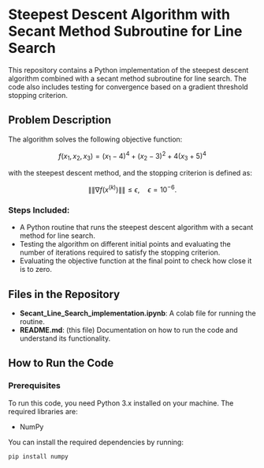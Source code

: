 # Steepest Descent Algorithm with Secant Method Subroutine for Line Search

This repository contains a Python implementation of the steepest descent algorithm combined with a secant method subroutine for line search. The code also includes testing for convergence based on a gradient threshold stopping criterion.

## Problem Description

The algorithm solves the following objective function:

$$
f(x_1, x_2, x_3) = (x_1 - 4)^4 + (x_2 - 3)^2 + 4(x_3 + 5)^4
$$

with the steepest descent method, and the stopping criterion is defined as:

$$
\|\|\nabla f(x^{(k)})\|\| \leq \epsilon, \quad \epsilon = 10^{-6}.
$$

### Steps Included:
- A Python routine that runs the steepest descent algorithm with a secant method for line search.
- Testing the algorithm on different initial points and evaluating the number of iterations required to satisfy the stopping criterion.
- Evaluating the objective function at the final point to check how close it is to zero.

## Files in the Repository
- **Secant_Line_Search_implementation.ipynb**: A colab file for running the routine.
- **README.md**: (this file) Documentation on how to run the code and understand its functionality.

## How to Run the Code

### Prerequisites
To run this code, you need Python 3.x installed on your machine. The required libraries are:

- NumPy

You can install the required dependencies by running:

```bash
pip install numpy
```



